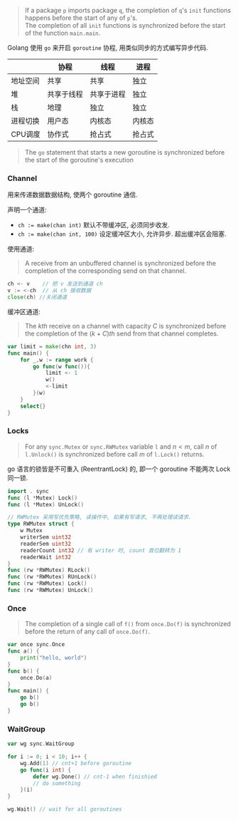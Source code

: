 >If a package `p` imports package `q`, the completion of `q`'s `init` functions
> happens before the start of any of `p`'s.  
> The completion of all `init` functions is synchronized before the start of 
> the function `main.main`.

Golang 使用 `go` 来开启 `goroutine` 协程, 用类似同步的方式编写异步代码. 

|          | 协程 | 线程   | 进程   |
| -------- | ---- | ------ | ------ |
| 地址空间 |    共享  | 共享   | 独立   |
| 堆       | 共享于线程     | 共享于进程   | 独立   |
| 栈       |  地理   | 独立   | 独立   |
| 进程切换 |   用户态  | 内核态 | 内核态 |
| CPU调度  | 协作式     | 抢占式 | 抢占式       |

> The `go` statement that starts a new goroutine is synchronized before 
> the start of the goroutine's execution

### Channel

用来传递数据数据结构, 使两个 goroutine 通信.

声明一个通道: 
- `ch := make(chan int)` 默认不带缓冲区, 必须同步收发.
- `ch := make(chan int, 100)` 设定缓冲区大小, 允许异步. 超出缓冲区会阻塞.

使用通道:

> A receive from an unbuffered channel is synchronized before the completion 
> of the corresponding send on that channel.

```go
ch <- v    // 把 v 发送到通道 ch
v := <-ch  // 从 ch 接收数据
close(ch) //关闭通道
```

缓冲区通道:

> The $kth$ receive on a channel with capacity $C$ is synchronized before 
> the completion of the $(k+C)th$ send from that channel completes.

```go
var limit = make(chn int, 3)
func main() {
	for _,w := range work {
		go func(w func()){
			limit <- 1
			w()
			<-limit
		}(w)
	}
	select{}
}
```

### Locks

> For any `sync.Mutex` or `sync.RWMutex` variable `l` and $n<m$, 
> call _n_ of `l.Unlock()` is synchronized before call _m_ of `l.Lock()` returns.

go 语言的锁皆是不可重入 (ReentrantLock) 的, 即一个 goroutine 不能两次 Lock 同一锁.

```go
import . sync
func (l *Mutex) Lock()
func (l *Mutex) UnLock()

// RWMutex 采用写优先策略, 读操作中, 如果有写请求, 不再处理读请求.
type RWMutex struct {
	w Mutex
	writerSem uint32
	readerSem uint32
	readerCount int32 // 有 writer 时, count 首位翻转为 1
	readerWait int32
}
func (rw *RWMutex) RLock()
func (rw *RWMutex) RUnLock()
func (rw *RWMutex) Lock()
func (rw *RWMutex) UnLock()
```

### Once

> The completion of a single call of `f()` from `once.Do(f)` is 
> synchronized before the return of any call of `once.Do(f)`.

```go
var once sync.Once
func a() {
	print("hello, world")
}
func b() {
	once.Do(a)
}
func main() {
	go b()
	go b()
}
```

### WaitGroup

```go
var wg sync.WaitGroup

for i := 0; i < 10; i++ {
    wg.Add(1) // cnt+1 before goroutine
    go func(i int) {
        defer wg.Done() // cnt-1 when finishied
        // do something
    }(i)
}

wg.Wait() // wait for all goroutines
```